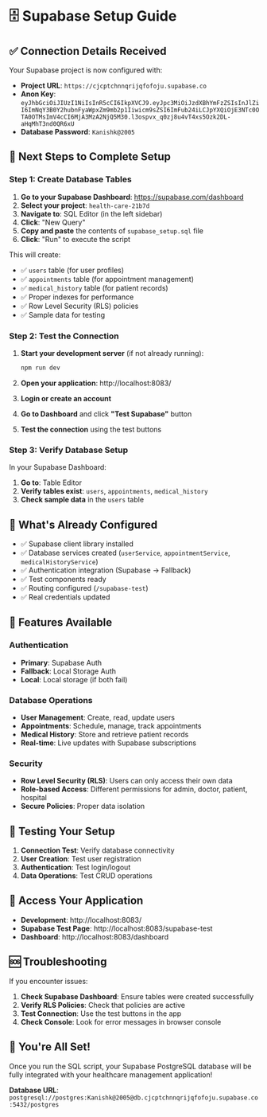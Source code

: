 # 🗄️ Supabase Setup Guide

## ✅ **Connection Details Received**

Your Supabase project is now configured with:
- **Project URL**: `https://cjcptchnnqrijqfofoju.supabase.co`
- **Anon Key**: `eyJhbGciOiJIUzI1NiIsInR5cCI6IkpXVCJ9.eyJpc3MiOiJzdXBhYmFzZSIsInJlZiI6ImNqY3B0Y2hubnFyaWpxZm9mb2p1Iiwicm9sZSI6ImFub24iLCJpYXQiOjE3NTc0OTA0OTMsImV4cCI6MjA3MzA2NjQ5M30.l3ospvx_q0zj8u4vT4xs5Ozk2DL-aHqMhT3nd0QR6xU`
- **Database Password**: `Kanishk@2005`

## 🚀 **Next Steps to Complete Setup**

### **Step 1: Create Database Tables**

1. **Go to your Supabase Dashboard**: https://supabase.com/dashboard
2. **Select your project**: `health-care-21b7d`
3. **Navigate to**: SQL Editor (in the left sidebar)
4. **Click**: "New Query"
5. **Copy and paste** the contents of `supabase_setup.sql` file
6. **Click**: "Run" to execute the script

This will create:
- ✅ `users` table (for user profiles)
- ✅ `appointments` table (for appointment management)
- ✅ `medical_history` table (for patient records)
- ✅ Proper indexes for performance
- ✅ Row Level Security (RLS) policies
- ✅ Sample data for testing

### **Step 2: Test the Connection**

1. **Start your development server** (if not already running):
   ```bash
   npm run dev
   ```

2. **Open your application**: http://localhost:8083/

3. **Login or create an account**

4. **Go to Dashboard** and click **"Test Supabase"** button

5. **Test the connection** using the test buttons

### **Step 3: Verify Database Setup**

In your Supabase Dashboard:
1. **Go to**: Table Editor
2. **Verify tables exist**: `users`, `appointments`, `medical_history`
3. **Check sample data** in the `users` table

## 🔧 **What's Already Configured**

- ✅ Supabase client library installed
- ✅ Database services created (`userService`, `appointmentService`, `medicalHistoryService`)
- ✅ Authentication integration (Supabase → Fallback)
- ✅ Test components ready
- ✅ Routing configured (`/supabase-test`)
- ✅ Real credentials updated

## 🎯 **Features Available**

### **Authentication**
- **Primary**: Supabase Auth
- **Fallback**: Local Storage Auth
- **Local**: Local storage (if both fail)

### **Database Operations**
- **User Management**: Create, read, update users
- **Appointments**: Schedule, manage, track appointments
- **Medical History**: Store and retrieve patient records
- **Real-time**: Live updates with Supabase subscriptions

### **Security**
- **Row Level Security (RLS)**: Users can only access their own data
- **Role-based Access**: Different permissions for admin, doctor, patient, hospital
- **Secure Policies**: Proper data isolation

## 🧪 **Testing Your Setup**

1. **Connection Test**: Verify database connectivity
2. **User Creation**: Test user registration
3. **Authentication**: Test login/logout
4. **Data Operations**: Test CRUD operations

## 📱 **Access Your Application**

- **Development**: http://localhost:8083/
- **Supabase Test Page**: http://localhost:8083/supabase-test
- **Dashboard**: http://localhost:8083/dashboard

## 🆘 **Troubleshooting**

If you encounter issues:

1. **Check Supabase Dashboard**: Ensure tables were created successfully
2. **Verify RLS Policies**: Check that policies are active
3. **Test Connection**: Use the test buttons in the app
4. **Check Console**: Look for error messages in browser console

## 🎉 **You're All Set!**

Once you run the SQL script, your Supabase PostgreSQL database will be fully integrated with your healthcare management application!

**Database URL**: `postgresql://postgres:Kanishk@2005@db.cjcptchnnqrijqfofoju.supabase.co:5432/postgres`

